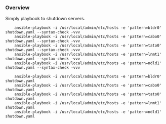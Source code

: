 ### Overview

Simply playbook to shutdown servers.


        ansible-playbook -i /usr/local/admin/etc/hosts -e 'pattern=bldr0' shutdown.yaml --syntax-check -vvv
        ansible-playbook -i /usr/local/admin/etc/hosts -e 'pattern=cabo0' shutdown.yaml --syntax-check -vvv
        ansible-playbook -i /usr/local/admin/etc/hosts -e 'pattern=tato0' shutdown.yaml --syntax-check -vvv
        ansible-playbook -i /usr/local/admin/etc/hosts -e 'pattern=lnmt1' shutdown.yaml --syntax-check -vvv
        ansible-playbook -i /usr/local/admin/etc/hosts -e 'pattern=ndld1' shutdown.yaml --syntax-check -vvv

        ansible-playbook -i /usr/local/admin/etc/hosts -e 'pattern=bldr0' shutdown.yaml
        ansible-playbook -i /usr/local/admin/etc/hosts -e 'pattern=cabo0' shutdown.yaml
        ansible-playbook -i /usr/local/admin/etc/hosts -e 'pattern=tato0' shutdown.yaml
        ansible-playbook -i /usr/local/admin/etc/hosts -e 'pattern=lnmt1' shutdown.yaml
        ansible-playbook -i /usr/local/admin/etc/hosts -e 'pattern=ndld1' shutdown.yaml

